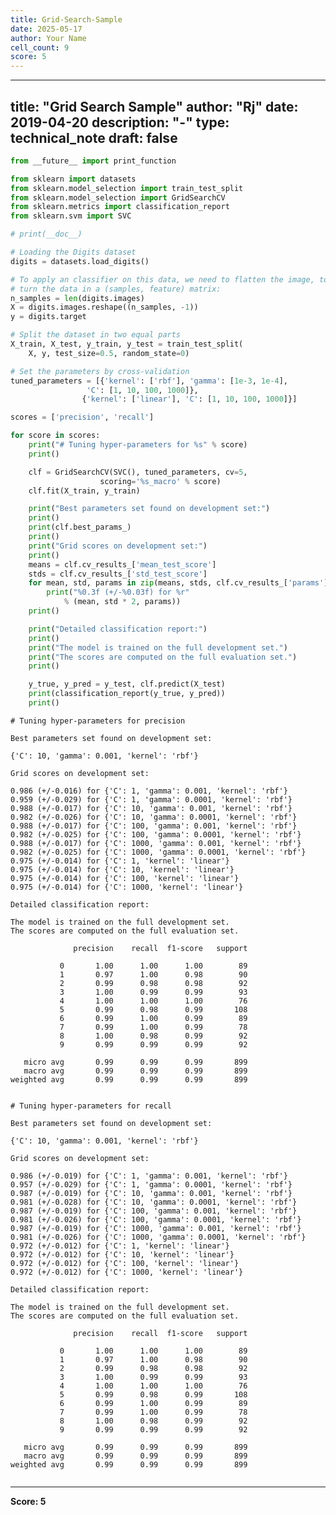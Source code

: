 ```yaml
---
title: Grid-Search-Sample
date: 2025-05-17
author: Your Name
cell_count: 9
score: 5
---
```


---
title: "Grid Search Sample"
author: "Rj"
date: 2019-04-20
description: "-"
type: technical_note
draft: false
---

```python
from __future__ import print_function

from sklearn import datasets
from sklearn.model_selection import train_test_split
from sklearn.model_selection import GridSearchCV
from sklearn.metrics import classification_report
from sklearn.svm import SVC
```


```python
# print(__doc__)

# Loading the Digits dataset
digits = datasets.load_digits()
```


```python
# To apply an classifier on this data, we need to flatten the image, to
# turn the data in a (samples, feature) matrix:
n_samples = len(digits.images)
X = digits.images.reshape((n_samples, -1))
y = digits.target
```


```python
# Split the dataset in two equal parts
X_train, X_test, y_train, y_test = train_test_split(
    X, y, test_size=0.5, random_state=0)
```


```python
# Set the parameters by cross-validation
tuned_parameters = [{'kernel': ['rbf'], 'gamma': [1e-3, 1e-4],
                 'C': [1, 10, 100, 1000]},
                {'kernel': ['linear'], 'C': [1, 10, 100, 1000]}]
```


```python
scores = ['precision', 'recall']
```


```python
for score in scores:
    print("# Tuning hyper-parameters for %s" % score)
    print()

    clf = GridSearchCV(SVC(), tuned_parameters, cv=5,
                    scoring='%s_macro' % score)
    clf.fit(X_train, y_train)

    print("Best parameters set found on development set:")
    print()
    print(clf.best_params_)
    print()
    print("Grid scores on development set:")
    print()
    means = clf.cv_results_['mean_test_score']
    stds = clf.cv_results_['std_test_score']
    for mean, std, params in zip(means, stds, clf.cv_results_['params']):
        print("%0.3f (+/-%0.03f) for %r"
            % (mean, std * 2, params))
    print()

    print("Detailed classification report:")
    print()
    print("The model is trained on the full development set.")
    print("The scores are computed on the full evaluation set.")
    print()

    y_true, y_pred = y_test, clf.predict(X_test)
    print(classification_report(y_true, y_pred))
    print()
```

    # Tuning hyper-parameters for precision
    
    Best parameters set found on development set:
    
    {'C': 10, 'gamma': 0.001, 'kernel': 'rbf'}
    
    Grid scores on development set:
    
    0.986 (+/-0.016) for {'C': 1, 'gamma': 0.001, 'kernel': 'rbf'}
    0.959 (+/-0.029) for {'C': 1, 'gamma': 0.0001, 'kernel': 'rbf'}
    0.988 (+/-0.017) for {'C': 10, 'gamma': 0.001, 'kernel': 'rbf'}
    0.982 (+/-0.026) for {'C': 10, 'gamma': 0.0001, 'kernel': 'rbf'}
    0.988 (+/-0.017) for {'C': 100, 'gamma': 0.001, 'kernel': 'rbf'}
    0.982 (+/-0.025) for {'C': 100, 'gamma': 0.0001, 'kernel': 'rbf'}
    0.988 (+/-0.017) for {'C': 1000, 'gamma': 0.001, 'kernel': 'rbf'}
    0.982 (+/-0.025) for {'C': 1000, 'gamma': 0.0001, 'kernel': 'rbf'}
    0.975 (+/-0.014) for {'C': 1, 'kernel': 'linear'}
    0.975 (+/-0.014) for {'C': 10, 'kernel': 'linear'}
    0.975 (+/-0.014) for {'C': 100, 'kernel': 'linear'}
    0.975 (+/-0.014) for {'C': 1000, 'kernel': 'linear'}
    
    Detailed classification report:
    
    The model is trained on the full development set.
    The scores are computed on the full evaluation set.
    
                  precision    recall  f1-score   support
    
               0       1.00      1.00      1.00        89
               1       0.97      1.00      0.98        90
               2       0.99      0.98      0.98        92
               3       1.00      0.99      0.99        93
               4       1.00      1.00      1.00        76
               5       0.99      0.98      0.99       108
               6       0.99      1.00      0.99        89
               7       0.99      1.00      0.99        78
               8       1.00      0.98      0.99        92
               9       0.99      0.99      0.99        92
    
       micro avg       0.99      0.99      0.99       899
       macro avg       0.99      0.99      0.99       899
    weighted avg       0.99      0.99      0.99       899
    
    
    # Tuning hyper-parameters for recall
    
    Best parameters set found on development set:
    
    {'C': 10, 'gamma': 0.001, 'kernel': 'rbf'}
    
    Grid scores on development set:
    
    0.986 (+/-0.019) for {'C': 1, 'gamma': 0.001, 'kernel': 'rbf'}
    0.957 (+/-0.029) for {'C': 1, 'gamma': 0.0001, 'kernel': 'rbf'}
    0.987 (+/-0.019) for {'C': 10, 'gamma': 0.001, 'kernel': 'rbf'}
    0.981 (+/-0.028) for {'C': 10, 'gamma': 0.0001, 'kernel': 'rbf'}
    0.987 (+/-0.019) for {'C': 100, 'gamma': 0.001, 'kernel': 'rbf'}
    0.981 (+/-0.026) for {'C': 100, 'gamma': 0.0001, 'kernel': 'rbf'}
    0.987 (+/-0.019) for {'C': 1000, 'gamma': 0.001, 'kernel': 'rbf'}
    0.981 (+/-0.026) for {'C': 1000, 'gamma': 0.0001, 'kernel': 'rbf'}
    0.972 (+/-0.012) for {'C': 1, 'kernel': 'linear'}
    0.972 (+/-0.012) for {'C': 10, 'kernel': 'linear'}
    0.972 (+/-0.012) for {'C': 100, 'kernel': 'linear'}
    0.972 (+/-0.012) for {'C': 1000, 'kernel': 'linear'}
    
    Detailed classification report:
    
    The model is trained on the full development set.
    The scores are computed on the full evaluation set.
    
                  precision    recall  f1-score   support
    
               0       1.00      1.00      1.00        89
               1       0.97      1.00      0.98        90
               2       0.99      0.98      0.98        92
               3       1.00      0.99      0.99        93
               4       1.00      1.00      1.00        76
               5       0.99      0.98      0.99       108
               6       0.99      1.00      0.99        89
               7       0.99      1.00      0.99        78
               8       1.00      0.98      0.99        92
               9       0.99      0.99      0.99        92
    
       micro avg       0.99      0.99      0.99       899
       macro avg       0.99      0.99      0.99       899
    weighted avg       0.99      0.99      0.99       899
    
    



```python

```


---
**Score: 5**